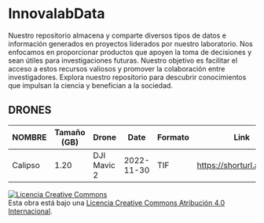 # InnovalabData

Nuestro repositorio almacena y comparte diversos tipos de datos e información generados en proyectos liderados por nuestro laboratorio. Nos enfocamos en proporcionar productos que apoyen la toma de decisiones y sean útiles para investigaciones futuras. Nuestro objetivo es facilitar el acceso a estos recursos valiosos y promover la colaboración entre investigadores. Explora nuestro repositorio para descubrir conocimientos que impulsan la ciencia y benefician a la sociedad.

## DRONES 
| NOMBRE  | Tamaño (GB) | Drone      | Date       |  Formato | Link
----------|-------------|------------|------------|----------|-------
 Calipso  | 1.20        | DJI Mavic 2| 2022-11-30 |   TIF    | https://shorturl.at/jR049


<a rel="license" href="http://creativecommons.org/licenses/by/4.0/"><img alt="Licencia Creative Commons" style="border-width:0" src="https://i.creativecommons.org/l/by/4.0/88x31.png" /></a><br />Esta obra está bajo una <a rel="license" href="http://creativecommons.org/licenses/by/4.0/">Licencia Creative Commons Atribución 4.0 Internacional</a>.
